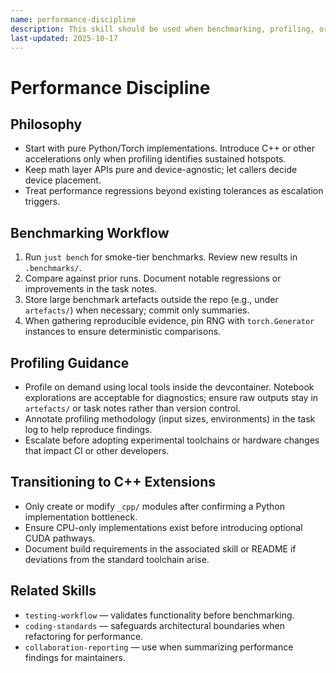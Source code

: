 ```yaml
---
name: performance-discipline
description: This skill should be used when benchmarking, profiling, or addressing performance regressions.
last-updated: 2025-10-17
---
```


# Performance Discipline

## Philosophy

- Start with pure Python/Torch implementations. Introduce C++ or other accelerations only when profiling identifies sustained hotspots.
- Keep math layer APIs pure and device-agnostic; let callers decide device placement.
- Treat performance regressions beyond existing tolerances as escalation triggers.

## Benchmarking Workflow

1. Run `just bench` for smoke-tier benchmarks. Review new results in `.benchmarks/`.
2. Compare against prior runs. Document notable regressions or improvements in the task notes.
3. Store large benchmark artefacts outside the repo (e.g., under `artefacts/`) when necessary; commit only summaries.
4. When gathering reproducible evidence, pin RNG with `torch.Generator` instances to ensure deterministic comparisons.

## Profiling Guidance

- Profile on demand using local tools inside the devcontainer. Notebook explorations are acceptable for diagnostics; ensure raw outputs stay in `artefacts/` or task notes rather than version control.
- Annotate profiling methodology (input sizes, environments) in the task log to help reproduce findings.
- Escalate before adopting experimental toolchains or hardware changes that impact CI or other developers.

## Transitioning to C++ Extensions

- Only create or modify `_cpp/` modules after confirming a Python implementation bottleneck.
- Ensure CPU-only implementations exist before introducing optional CUDA pathways.
- Document build requirements in the associated skill or README if deviations from the standard toolchain arise.

## Related Skills

- `testing-workflow` — validates functionality before benchmarking.
- `coding-standards` — safeguards architectural boundaries when refactoring for performance.
- `collaboration-reporting` — use when summarizing performance findings for maintainers.
